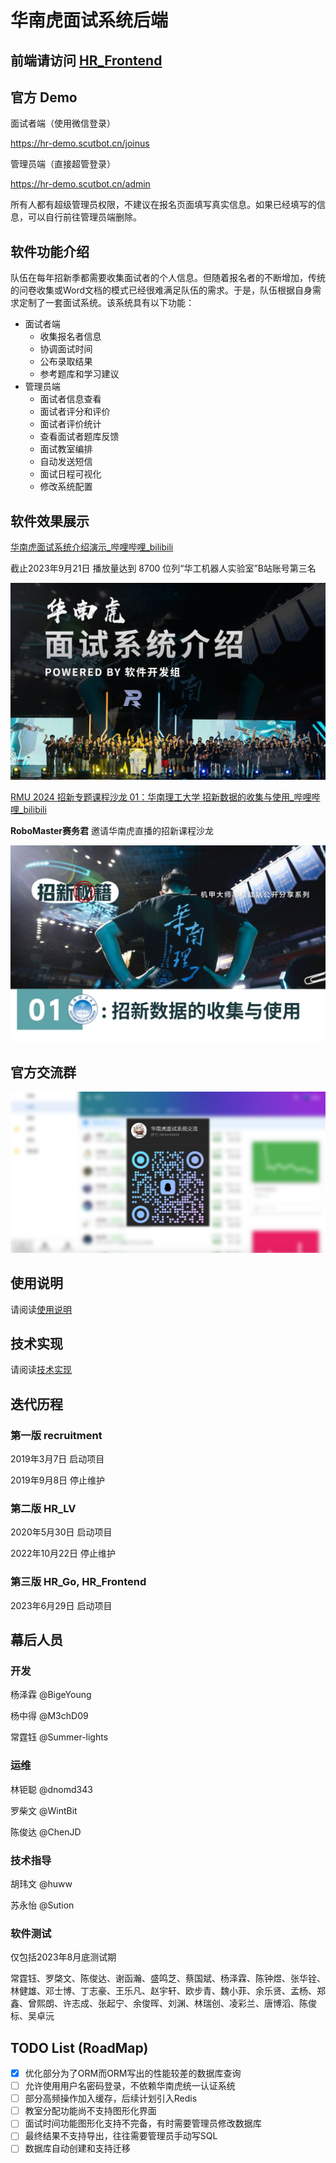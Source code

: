 # 华南虎面试系统后端

## 前端请访问 [HR_Frontend](https://github.com/scutrobotlab/HR_Frontend)

## 官方 Demo

面试者端（使用微信登录）

https://hr-demo.scutbot.cn/joinus

管理员端（直接超管登录）

https://hr-demo.scutbot.cn/admin

所有人都有超级管理员权限，不建议在报名页面填写真实信息。如果已经填写的信息，可以自行前往管理员端删除。

## 软件功能介绍

队伍在每年招新季都需要收集面试者的个人信息。但随着报名者的不断增加，传统的问卷收集或Word文档的模式已经很难满足队伍的需求。于是，队伍根据自身需求定制了一套面试系统。该系统具有以下功能：

- 面试者端
    - 收集报名者信息
    - 协调面试时间
    - 公布录取结果
    - 参考题库和学习建议
- 管理员端
    - 面试者信息查看
    - 面试者评分和评价
    - 面试者评价统计
    - 查看面试者题库反馈
    - 面试教室编排
    - 自动发送短信
    - 面试日程可视化
    - 修改系统配置

## 软件效果展示

[华南虎面试系统介绍演示_哔哩哔哩_bilibili](https://www.bilibili.com/video/BV1DC4y1f7Fh)

截止2023年9月21日 播放量达到 8700 位列“华工机器人实验室”B站账号第三名

![55cd141f9679755a3d298ce15d5d45850886f82a](assets/55cd141f9679755a3d298ce15d5d45850886f82a.jpg)

[RMU 2024  招新专题课程沙龙 01：华南理工大学 招新数据的收集与使用_哔哩哔哩_bilibili](https://www.bilibili.com/video/BV1Gh4y1Y73x)

**RoboMaster赛务君** 邀请华南虎直播的招新课程沙龙

![609f41af717bbcc4e0287dde2f978ceb0551c2f7](assets/609f41af717bbcc4e0287dde2f978ceb0551c2f7.jpg)

## 官方交流群

![面试系统交流群](assets/面试系统交流群.png)

## 使用说明

请阅读[使用说明](https://github.com/scutrobotlab/HR_Go/wiki/使用说明)

## 技术实现

请阅读[技术实现](https://github.com/scutrobotlab/HR_Go/wiki/技术实现)

## 迭代历程

### 第一版 recruitment

2019年3月7日 启动项目

2019年9月8日 停止维护

### 第二版 HR_LV

2020年5月30日 启动项目

2022年10月22日 停止维护

### 第三版 HR_Go, HR_Frontend

2023年6月29日 启动项目

## 幕后人员

### 开发

杨泽霖 @BigeYoung

杨中得 @M3chD09

常霆钰 @Summer-lights

### 运维

林钜聪 @dnomd343

罗柴文 @WintBit

陈俊达 @ChenJD

### 技术指导

胡玮文 @huww

苏永怡 @Sution

### 软件测试

仅包括2023年8月底测试期

常霆钰、罗棨文、陈俊达、谢函瀚、盛鸣芝、蔡国斌、杨泽霖、陈钟煜、张华铨、林健雄、邓士博、丁志豪、王乐凡、赵宇轩、欧步青、魏小菲、余乐贤、孟杨、郑鑫、曾熙朗、许志成、张起宁、余俊晖、刘渊、林瑞创、凌彩兰、唐博滔、陈俊标、吴卓沅

## TODO List (RoadMap)

- [x] 优化部分为了ORM而ORM写出的性能较差的数据库查询
- [ ] 允许使用用户名密码登录，不依赖华南虎统一认证系统
- [ ] 部分高频操作加入缓存，后续计划引入Redis
- [ ] 教室分配功能尚不支持图形化界面
- [ ] 面试时间功能图形化支持不完备，有时需要管理员修改数据库
- [ ] 最终结果不支持导出，往往需要管理员手动写SQL
- [ ] 数据库自动创建和支持迁移
